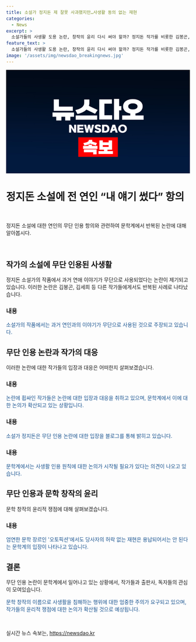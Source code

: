 ```yaml
---
title: 소설가 정지돈 제 잘못 사과했지만…사생활 동의 없는 재현
categories:
  - News
excerpt: >
  소설가들의 사생활 도용 논란, 창작의 윤리 다시 써야 할까? 정지돈 작가를 비롯한 김봉곤, 김세희 등 작가들의 의혹에 대한 논란이 불거졌다. 작가들은 과거 연인과의 이야기를 무단으로 사용했다는 주장에 직면하며 강한 비판을 받고 있다. 이번 사태로 사생활 인용 원칙에 대한 논의가 제기되고 있으며, 작가들은 각자의 입장을 밝히기를 통해 상황을 짚고 나가야 한다. 이러한 논란은 문학계에서 빈번히 발생하고 있으며, 사생활을 침해하는 행위는 용납되지 않는다는 사실을 다시 한번 상기시키고 있다.
feature_text: >
  소설가들의 사생활 도용 논란, 창작의 윤리 다시 써야 할까? 정지돈 작가를 비롯한 김봉곤, 김세희 등 작가들의 의혹에 대한 논란이 불거졌다. 작가들은 과거 연인과의 이야기를 무단으로 사용했다는 주장에 직면하며 강한 비판을 받고 있다. 이번 사태로 사생활 인용 원칙에 대한 논의가 제기되고 있으며, 작가들은 각자의 입장을 밝히기를 통해 상황을 짚고 나가야 한다. 이러한 논란은 문학계에서 빈번히 발생하고 있으며, 사생활을 침해하는 행위는 용납되지 않는다는 사실을 다시 한번 상기시키고 있다.
image: '/assets/img/newsdao_breakingnews.jpg'
---
```


<p><img src="/assets/img/newsdao_breakingnews.jpg" alt="koreaapp 속보" /></p>

<h1>정지돈 소설에 전 연인 “내 얘기 썼다” 항의</h1>

<p data-ke-size="size16">&#160;</p>

<p>정지돈 소설에 대한 연인의 무단 인용 항의와 관련하여 문학계에서 반복된 논란에 대해 알아봅시다.</p>

<p data-ke-size="size16">&#160;</p>

<h2 data-ke-size="size26">작가의 소설에 무단 인용된 사생활</h2>

<p>정지돈 소설가의 작품에서 과거 연애 이야기가 무단으로 사용되었다는 논란이 제기되고 있습니다. 이러한 논란은 김봉곤, 김세희 등 다른 작가들에게서도 반복된 사례로 나타났습니다.</p>

<h3>내용</h3>

<p><span style="color: #1a5490;">소설가의 작품에서는 과거 연인과의 이야기가 무단으로 사용된 것으로 주장되고 있습니다.</span></p>

<h2 data-ke-size="size26">무단 인용 논란과 작가의 대응</h2>

<p>이러한 논란에 대한 작가들의 입장과 대응은 어떠한지 살펴보겠습니다.</p>

<h3>내용</h3>

<p><span style="color: #1a5490;">논란에 휩싸인 작가들은 논란에 대한 입장과 대응을 취하고 있으며, 문학계에서 이에 대한 논의가 확산되고 있는 상황입니다.</span></p>

<h3>내용</h3>

<p><span style="color: #1a5490;">소설가 정지돈은 무단 인용 논란에 대한 입장을 블로그를 통해 밝히고 있습니다.</span></p>

<h3>내용</h3>

<p><span style="color: #1a5490;">문학계에서는 사생활 인용 원칙에 대한 논의가 시작될 필요가 있다는 의견이 나오고 있습니다.</span></p>

<h2 data-ke-size="size26">무단 인용과 문학 창작의 윤리</h2>

<p>문학 창작의 윤리적 쟁점에 대해 살펴보겠습니다.</p>

<h3>내용</h3>

<p><span style="color: #1a5490;">엄연한 문학 장르인 '오토픽션'에서도 당사자의 허락 없는 재현은 용납되어서는 안 된다는 문학계의 입장이 나타나고 있습니다.</span></p>

<h2 data-ke-size="size26">결론</h2>

<p>무단 인용 논란이 문학계에서 일어나고 있는 상황에서, 작가들과 출판사, 독자들의 관심이 모여있습니다.</p>

<p><span style="color: #1a5490;">문학 창작의 이름으로 사생활을 침해하는 행위에 대한 엄중한 주의가 요구되고 있으며, 작가들의 윤리적 쟁점에 대한 논의가 확산될 것으로 예상됩니다.</span></p>

<p data-ke-size="size16">&#160;</p>
실시간 뉴스 속보는, <a href="https://newsdao.kr" rel="dofollow">https://newsdao.kr</a>


